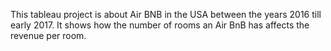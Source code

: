 This tableau project is about Air BNB in the USA between the years 2016 till early 2017. It shows how the number of rooms an Air BnB has affects the revenue per room.
